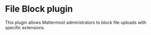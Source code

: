 # File Block plugin

This plugin allows Mattermost administrators to block file uploads with specific extensions.
